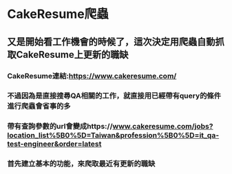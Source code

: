 # CakeResume爬蟲

## 又是開始看工作機會的時候了，這次決定用爬蟲自動抓取CakeResume上更新的職缺
### CakeResume連結:<a href="https://www.cakeresume.com/">https://www.cakeresume.com/</a>
### 不過因為是直接搜尋QA相關的工作，就直接用已經帶有query的條件進行爬蟲會省事的多
### 帶有查詢參數的url會變成https://www.cakeresume.com/jobs?location_list%5B0%5D=Taiwan&profession%5B0%5D=it_qa-test-engineer&order=latest

### 首先建立基本的功能，來爬取最近有更新的職缺
